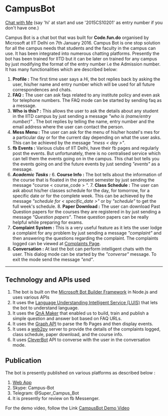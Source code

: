 
CampusBot
===================
 [Chat with Me](http://bit.ly/campusbot) (say 'hi' at start and use '2015CS10201' as entry number if you don't have one.)

Campus Bot is a chat bot that was built for **Code.fun.do** organised by Microsoft at IIT Delhi on 7th January 2016.
Campus Bot is one stop solution for all the campus needs that students and the faculty in the campus can use. 
It has been integrated into numerous chatting platforms.
Presently the bot has been trained for IITD but it can be later on trained for any campus by just modifying the format of the entry number i.e the Admission number. 
It has many functionalities which are described below:

 1. **Profile :** The first time user says a *Hi*, the bot replies back by asking the user, his/her name and entry number which will be used for all future correspondences and chats.
 2. **FAQ :** The user can ask faqs related to any institute policy and even ask for telephone numbers. The FAQ mode can be started by sending faq as a message.
 3. **Who is this? :** This allows the user to ask the details about any student in the IITD campus by just sending a message *"who is (name/entry number)"*  . The bot replies by telling the name, entry number and the email address where the user can contact the person.
 4. **Mess Menu :** The user can ask for the menu of his/her hostel's mes for a particular day or for the current day depending on what the user asks. This can be achieved by the message *"mess < day >"*.
 4. **fb Events :** Various clubs of IIT Delhi, have their fb pages and regularly post the events. But unfortunately, there is no centralised service which can tell them the events going on in the campus. This chat bot tells you the events going on and the future events by just sending *"events"* as a message.
 5. ***Academic Tasks :***
	6. **Course Info :** The bot tells about the information of the course that is floated in the present semester by just sending the message "course < course_code > ".
	7. **Class Schedule :** The user can ask about his/her classes schedule for the day, for tomorrow, for a specific date or for the complete week. This can be achieved by the message *"schedule for < specific_date >"* or by *"schedule"* to get the full week's schedule.
	8. **Paper Download :** The user can download Past Question papers for the courses they are registered in by just sending a message *"Question papers"*. These question papers can be really helpful while preparing for exams.
 6. **Complaint System :** This is a very useful feature as it lets the user lodge a complaint for any problem by just sending a message *"complaint"* and then answering the questions regarding the complaint. The complaints logged can be viewed at [Complaints Page](http://www.cse.iitd.ernet.in/aces-acm/complaints).
 7. **Conversation :** At last the bot can perform intelligent chats with the user. This dialog mode can be started by the *"converse"* message. To exit the mode send the message *"end"*.

----------

Technology and APIs used
-------------
1. The bot is built on the [Microsoft Bot Builder Framework](https://dev.botframework.com/) in Node.js and uses various APIs
2.  It uses the [Language Understanding Intelligent Service (LUIS)](https://www.luis.ai/) that lets the bot to understand language.
3. It uses the [QnA Maker](https://qnamaker.ai/) that enabled us to build, train and publish a simple question and answer bot based on FAQ URLs.
4. It uses the [Graph API](https://developers.facebook.com/docs/graph-api) to parse the fb Pages and then display events.
5. It uses a [web2py](http://www.web2py.com/) server to provide the details of the complaints logged, class schedule, paper download, and the course info.
6. It uses [CleverBot](http://www.cleverbot.com/) API to converse with the user in the conversation mode.


Publication
-------------
The bot is presently published on various platforms as described below :

1.  [Web App](http://bit.ly/campusbot)
2. Skype: Campus-Bot
3. Telegram: @Super_Campus_Bot
4. It is presently for review on fb Messenger.

For the demo video, follow the Link [CampusBot Demo Video](https://youtu.be/dz85KdvNZTs)
